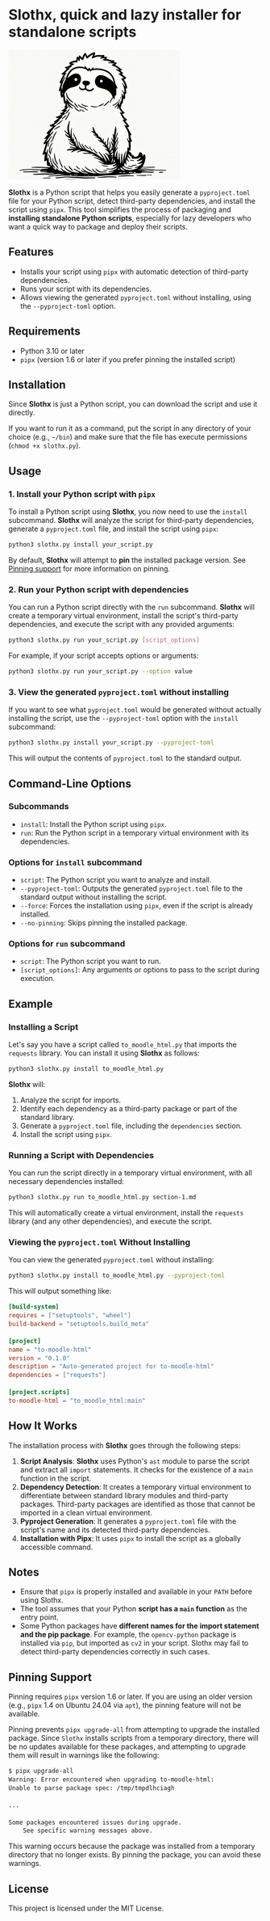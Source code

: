 # Slothx, quick and lazy installer for standalone scripts

![](slothx-mascot-hf.png)

**Slothx** is a Python script that helps you easily generate a `pyproject.toml` file for your Python script, detect third-party dependencies, and install the script using `pipx`.
This tool simplifies the process of packaging and **installing standalone Python scripts**, especially for lazy developers who want a quick way to package and deploy their scripts.

## Features

- Installs your script using `pipx` with automatic detection of third-party dependencies.
- Runs your script with its dependencies.
- Allows viewing the generated `pyproject.toml` without installing, using the `--pyproject-toml` option.

## Requirements

- Python 3.10 or later
- `pipx` (version 1.6 or later if you prefer pinning the installed script)

## Installation

Since **Slothx** is just a Python script, you can download the script and use it directly.

If you want to run it as a command, put the script in any directory of your choice (e.g., `~/bin`) and make sure that the file has execute permissions (`chmod +x slothx.py`).

## Usage

### 1. Install your Python script with `pipx`

To install a Python script using **Slothx**, you now need to use the `install` subcommand. **Slothx** will analyze the script for third-party dependencies, generate a `pyproject.toml` file, and install the script using `pipx`:

```bash
python3 slothx.py install your_script.py
```
By default, **Slothx** will attempt to **pin** the installed package version. See [Pinning support](#pinning-support) for more information on pinning.

### 2. Run your Python script with dependencies

You can run a Python script directly with the `run` subcommand. **Slothx** will create a temporary virtual environment, install the script's third-party dependencies, and execute the script with any provided arguments:

```bash
python3 slothx.py run your_script.py [script_options]
```

For example, if your script accepts options or arguments:

```bash
python3 slothx.py run your_script.py --option value
```

### 3. View the generated `pyproject.toml` without installing

If you want to see what `pyproject.toml` would be generated without actually installing the script, use the `--pyproject-toml` option with the `install` subcommand:

```bash
python3 slothx.py install your_script.py --pyproject-toml
```

This will output the contents of `pyproject.toml` to the standard output.

## Command-Line Options

### Subcommands

- `install`: Install the Python script using `pipx`.
- `run`: Run the Python script in a temporary virtual environment with its dependencies.

### Options for `install` subcommand

- `script`: The Python script you want to analyze and install.
- `--pyproject-toml`: Outputs the generated `pyproject.toml` file to the standard output without installing the script.
- `--force`: Forces the installation using `pipx`, even if the script is already installed.
- `--no-pinning`: Skips pinning the installed package.

### Options for `run` subcommand

- `script`: The Python script you want to run.
- `[script_options]`: Any arguments or options to pass to the script during execution.

## Example

### Installing a Script

Let's say you have a script called `to_moodle_html.py` that imports the `requests` library. You can install it using **Slothx** as follows:

```bash
python3 slothx.py install to_moodle_html.py
```

**Slothx** will:

1. Analyze the script for imports.
2. Identify each dependency as a third-party package or part of the standard library.
3. Generate a `pyproject.toml` file, including the `dependencies` section.
4. Install the script using `pipx`.

### Running a Script with Dependencies

You can run the script directly in a temporary virtual environment, with all necessary dependencies installed:

```bash
python3 slothx.py run to_moodle_html.py section-1.md
```

This will automatically create a virtual environment, install the `requests` library (and any other dependencies), and execute the script.

### Viewing the `pyproject.toml` Without Installing

You can view the generated `pyproject.toml` without installing:

```bash
python3 slothx.py install to_moodle_html.py --pyproject-toml
```

This will output something like:

```toml
[build-system]
requires = ["setuptools", "wheel"]
build-backend = "setuptools.build_meta"

[project]
name = "to-moodle-html"
version = "0.1.0"
description = "Auto-generated project for to-moodle-html"
dependencies = ["requests"]

[project.scripts]
to-moodle-html = "to_moodle_html:main"
```

## How It Works

The installation process with **Slothx** goes through the following steps:

1. **Script Analysis**: **Slothx** uses Python's `ast` module to parse the script and extract all `import` statements. It checks for the existence of a `main` function in the script.
2. **Dependency Detection**: It creates a temporary virtual environment to differentiate between standard library modules and third-party packages. Third-party packages are identified as those that cannot be imported in a clean virtual environment.
3. **Pyproject Generation**: It generates a `pyproject.toml` file with the script's name and its detected third-party dependencies.
4. **Installation with Pipx**: It uses `pipx` to install the script as a globally accessible command.

## Notes

- Ensure that `pipx` is properly installed and available in your `PATH` before using Slothx. 
- The tool assumes that your Python **script has a `main` function** as the entry point.
- Some Python packages have **different names for the import statement and the pip package**. For example, the `opencv-python` package is installed via `pip`, but imported as `cv2` in your script. Slothx may fail to detect third-party dependencies correctly in such cases.

## Pinning Support<a id="pinning-support"></a>

Pinning requires `pipx` version 1.6 or later. If you are using an older version (e.g., `pipx` 1.4 on Ubuntu 24.04 via `apt`), the pinning feature will not be available.

Pinning prevents `pipx upgrade-all` from attempting to upgrade the installed package. Since `Slothx` installs scripts from a temporary directory, there will be no updates available for these packages, and attempting to upgrade them will result in warnings like the following:

```bash
$ pipx upgrade-all
Warning: Error encountered when upgrading to-moodle-html:
Unable to parse package spec: /tmp/tmpdlhciagh

...

Some packages encountered issues during upgrade.
    See specific warning messages above.
```

This warning occurs because the package was installed from a temporary directory that no longer exists. By pinning the package, you can avoid these warnings.

## License

This project is licensed under the MIT License.

